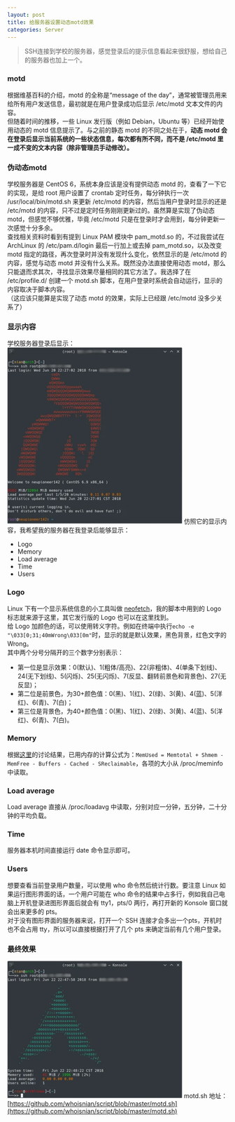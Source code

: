 ```yaml
---
layout: post
title: 给服务器设置动态motd效果
categories: Server
---
```


> SSH连接到学校的服务器，感觉登录后的提示信息看起来很舒服，想给自己的服务器也加上一个。  

<!-- more -->

### motd
根据维基百科的介绍，motd 的全称是“message of the day”，通常被管理员用来给所有用户发送信息，最初就是在用户登录成功后显示 /etc/motd 文本文件的内容。  
但随着时间的推移，一些 Linux 发行版（例如 Debian，Ubuntu 等）已经开始使用动态的 motd 信息提示了。与之前的静态 motd 的不同之处在于，**动态 motd 会在登录后显示当前系统的一些状态信息，每次都有所不同，而不是 /etc/motd 里一成不变的文本内容（除非管理员手动修改）。**  

### 伪动态motd
学校服务器是 CentOS 6，系统本身应该是没有提供动态 motd 的，查看了一下它的实现，是给 root 用户设置了 crontab 定时任务，每分钟执行一次 /usr/local/bin/motd.sh 来更新 /etc/motd 的内容，然后当用户登录时显示的还是 /etc/motd 的内容，只不过是定时任务刚刚更新过的。虽然算是实现了伪动态 motd，但感觉不够优雅，毕竟 /etc/motd 只是在登录时才会用到，每分钟更新一次感觉十分多余。  
查找相关资料时看到有提到 Linux PAM 模块中 pam_motd.so 的，不过我尝试在 ArchLinux 的 /etc/pam.d/login 最后一行加上或去掉 pam_motd.so，以及改变 motd 指定的路径，再次登录时并没有发现什么变化，依然显示的是 /etc/motd 的内容，感觉与动态 motd 并没有什么关系。既然没办法直接使用动态 motd，那么只能退而求其次，寻找显示效果尽量相同的其它方法了。我选择了在 /etc/profile.d/ 创建一个 motd.sh 脚本，在用户登录时系统会自动运行，显示的内容取决于脚本内容。  
（这应该只能算是实现了动态 motd 的效果，实际上已经跟 /etc/motd 没多少关系了）  

### 显示内容
学校服务器登录后显示：  
![pioneer_motd](/public/image/pioneer_motd.webp)
仿照它的显示内容，我希望我的服务器在我登录后能够显示：  
* Logo
* Memory
* Load average
* Time
* Users

### Logo
Linux 下有一个显示系统信息的小工具叫做 [neofetch](https://github.com/dylanaraps/neofetch)，我的脚本中用到的 Logo 标志就来源于这里，其它发行版的 Logo 也可以在这里找到。  
给 Logo 加颜色的话，可以使用转义字符。例如在终端中执行`echo -e "\033[0;31;40mWrong\033[0m"`时，显示的就是默认效果，黑色背景，红色文字的 Wrong。  
其中两个分号分隔开的三个数字分别表示：  
* 第一位是显示效果：0(默认)、1(粗体/高亮)、22(非粗体)、4(单条下划线)、24(无下划线)、5(闪烁)、25(无闪烁)、7(反显、翻转前景色和背景色)、27(无反显)；  
* 第二位是前景色，为30+颜色值：0(黑)、1(红)、2(绿)、3(黄)、4(蓝)、5(洋红)、6(青)、7(白)；  
* 第三位是背景色，为40+颜色值：0(黑)、1(红)、2(绿)、3(黄)、4(蓝)、5(洋红)、6(青)、7(白)。  

### Memory
根据[这里](https://github.com/KittyKatt/screenFetch/issues/386#issuecomment-249312716)的讨论结果，已用内存的计算公式为：`MemUsed = Memtotal + Shmem - MemFree - Buffers - Cached - SReclaimable`，各项的大小从 /proc/meminfo 中读取。  

### Load average
Load average 直接从 /proc/loadavg 中读取，分别对应一分钟，五分钟，二十分钟的平均负载。  

### Time
服务器本机时间直接运行 date 命令显示即可。  

### Users
想要查看当前登录用户数量，可以使用 who 命令然后统计行数。要注意 Linux 如果运行图形界面的话，一个用户可能在 who 命令的结果中占多行，例如我自己电脑上开机登录进图形界面后就会有 tty1，pts/0 两行，再打开新的 Konsole 窗口就会出来更多的 pts。  
对于没有图形界面的服务器来说，打开一个 SSH 连接才会多出一个pts，开机时也不会占用 tty，所以可以直接根据打开了几个 pts 来确定当前有几个用户登录。  

### 最终效果
![ali_motd](/public/image/ali_motd.webp)
motd.sh 地址：[https://github.com/whoisnian/script/blob/master/motd.sh](https://github.com/whoisnian/script/blob/master/motd.sh)
